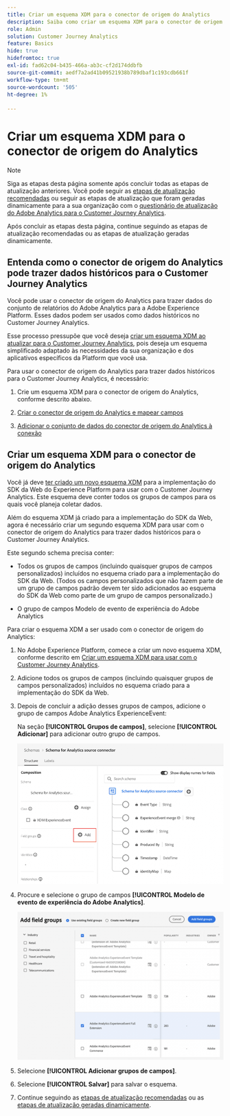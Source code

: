 ```yaml
---
title: Criar um esquema XDM para o conector de origem do Analytics
description: Saiba como criar um esquema XDM para o conector de origem do Analytics
role: Admin
solution: Customer Journey Analytics
feature: Basics
hide: true
hidefromtoc: true
exl-id: fad62c04-b435-466a-ab3c-cf2d174ddbfb
source-git-commit: aedf7a2ad41b09521938b789dbaf1c193cdb661f
workflow-type: tm+mt
source-wordcount: '505'
ht-degree: 1%

---
```


# Criar um esquema XDM para o conector de origem do Analytics

>[!NOTE]
> 
>Siga as etapas desta página somente após concluir todas as etapas de atualização anteriores. Você pode seguir as [etapas de atualização recomendadas](/help/getting-started/cja-upgrade/cja-upgrade-recommendations.md#recommended-upgrade-steps-for-most-organizations) ou seguir as etapas de atualização que foram geradas dinamicamente para a sua organização com o [questionário de atualização do Adobe Analytics para o Customer Journey Analytics](https://gigazelle.github.io/cja-ttv/).
>
>Após concluir as etapas desta página, continue seguindo as etapas de atualização recomendadas ou as etapas de atualização geradas dinamicamente.

## Entenda como o conector de origem do Analytics pode trazer dados históricos para o Customer Journey Analytics

Você pode usar o conector de origem do Analytics para trazer dados do conjunto de relatórios do Adobe Analytics para a Adobe Experience Platform. Esses dados podem ser usados como dados históricos no Customer Journey Analytics.

Esse processo pressupõe que você deseja [criar um esquema XDM ao atualizar para o Customer Journey Analytics](/help/getting-started/cja-upgrade/cja-upgrade-schema-create.md), pois deseja um esquema simplificado adaptado às necessidades da sua organização e dos aplicativos específicos da Platform que você usa.

Para usar o conector de origem do Analytics para trazer dados históricos para o Customer Journey Analytics, é necessário:

1. Crie um esquema XDM para o conector de origem do Analytics, conforme descrito abaixo.

1. [Criar o conector de origem do Analytics e mapear campos](/help/getting-started/cja-upgrade/cja-upgrade-source-connector.md)

1. [Adicionar o conjunto de dados do conector de origem do Analytics à conexão](/help/getting-started/cja-upgrade/cja-upgrade-source-connector-dataset.md)

## Criar um esquema XDM para o conector de origem do Analytics

Você já deve [ter criado um novo esquema XDM](/help/getting-started/cja-upgrade/cja-upgrade-schema-create.md) para a implementação do SDK da Web do Experience Platform para usar com o Customer Journey Analytics. Este esquema deve conter todos os grupos de campos para os quais você planeja coletar dados.

Além do esquema XDM já criado para a implementação do SDK da Web, agora é necessário criar um segundo esquema XDM para usar com o conector de origem do Analytics para trazer dados históricos para o Customer Journey Analytics.

Este segundo schema precisa conter:

* Todos os grupos de campos (incluindo quaisquer grupos de campos personalizados) incluídos no esquema criado para a implementação do SDK da Web. (Todos os campos personalizados que não fazem parte de um grupo de campos padrão devem ter sido adicionados ao esquema do SDK da Web como parte de um grupo de campos personalizado.)

* O grupo de campos Modelo de evento de experiência do Adobe Analytics

Para criar o esquema XDM a ser usado com o conector de origem do Analytics:

1. No Adobe Experience Platform, comece a criar um novo esquema XDM, conforme descrito em [Criar um esquema XDM para usar com o Customer Journey Analytics](/help/getting-started/cja-upgrade/cja-upgrade-schema-create.md).

1. Adicione todos os grupos de campos (incluindo quaisquer grupos de campos personalizados) incluídos no esquema criado para a implementação do SDK da Web.

1. Depois de concluir a adição desses grupos de campos, adicione o grupo de campos Adobe Analytics ExperienceEvent:

   Na seção **[!UICONTROL Grupos de campos]**, selecione **[!UICONTROL Adicionar]** para adicionar outro grupo de campos.

   ![Adicionar grupo de campos ao esquema](assets/schema-add-field-group.png)

1. Procure e selecione o grupo de campos **[!UICONTROL Modelo de evento de experiência do Adobe Analytics]**.

   ![Adicionar o grupo de campos Adobe Analytics ExperienceEvent](assets/schema-experienceevent.png)

1. Selecione **[!UICONTROL Adicionar grupos de campos]**.

1. Selecione **[!UICONTROL Salvar]** para salvar o esquema.

1. Continue seguindo as [etapas de atualização recomendadas](/help/getting-started/cja-upgrade/cja-upgrade-recommendations.md#recommended-upgrade-steps-for-most-organizations) ou as [etapas de atualização geradas dinamicamente](https://gigazelle.github.io/cja-ttv/).
